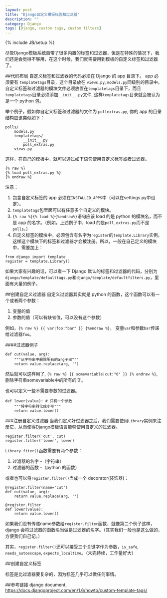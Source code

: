 ```yaml
---
layout: post
title: "Django自定义模板标签和过滤器"
description: ""
category: Django
tags: [Django, custom tags, custom filters]
---
```

{% include JB/setup %}

尽管Django模板系统自带了很多内置的标签和过滤器，但是在特殊的情况下，我们还是会觉得不够用，在这个时候，我们就需要用到模板的自定义标签和过滤器了。

##代码布局
自定义标签和过滤器的代码必须在 Django 的 app 目录下。 app 必须要有 `templatetags`目录，这个目录放在 `views.py`, `models.py`同级别的目录中。自定义标签和过滤器的模块文件必须放置在`templatetags`目录下，而且`templatetags`目录必须添加`__init__.py`文件, 这样`templatetags`目录就会被认为是一个 python 包。

举个例子，假如你自定义标签和过滤器的文件为 `pollextras.py`, 你的 app 的目录结构应该类似如下：

~~~
polls/
    models.py
    templatetags/
        __init__.py
        poll_extras.py
    views.py
~~~
这样，在自己的模板中，就可以通过如下语句使用自定义标签或者过滤器。

~~~
{% raw %}
{% load poll_extras.py %}
{% endraw %}
~~~

注意：

1. 包含自定义标签的 app 必须在`INSTALLED_APPS`中（可以在settings.py中设定）。
2. `templatetags`包里面可以有任意多个自定义的模块。
3. `{% raw %}{% load %}{%endraw%}`语句应该 load 的是 python 的模块名，而不是 app 的名字。（例如，上述例子中，load 的是`poll_extras.py`而不是`polls`。）
4. 自定义标签的模块中，必须包含有名字为`register`的`template.Library`实例，这样这个模块下的标签和过滤器才会被注册。所以，一般在自己定义的模块中，需要加上：

~~~
from django import template
register = template.Library()
~~~

如果大家有兴趣的话，可以看一下 Django 默认的标签和过滤器的代码，分别为`django/template/defaulttags.py`和`django/template/defaultfilters.py`，里面有大量的例子。

##创建自定义过滤器
自定义过滤器其实就是 python 的函数，这个函数可以有一个或者两个参数：

1. 变量的值
2. 参数的值（可以有缺省值，可以没有这个参数）

例如，`{% raw %} {{ var|foo:"bar" }} {%endraw %}`， 变量`var`和参数`bar`传递给过滤器`foo`。

####过滤器例子

~~~
def cut(value, arg):
    """从字符串中删除所有的arg子串"""
    return value.replace(arg, '')
~~~

然后就可以这样用了, `{% raw %} {{ somevariable|cut:"0" }} {% endraw %}`, 删除字符串somevariable中的所有的‘0’。

也可以定义一些不需要参数的过滤器。

~~~
def lower(value): # 只有一个参数
    """将字符串转化成小写"""
    return value.lower()
~~~

###注册自定义过滤器
当我们定义好过滤器之后，我们需要使用`Library`实例来注册它，从而使得Django模板语言能够使用自定义的过滤器。

~~~
register.filter('cut', cut)
register.filter('lower', lower)
~~~
`Library.fiter()`函数需要有两个参数：

1. 过滤器的名字 -（字符串）
2. 过滤器的函数 -（python 的函数）

或者也可以将`register.filter()`当成一个 decorator(装饰器)：

~~~
@register.filter(name='cut')
def cut(value, arg):
    return value.replace(arg, '')

@register.filter
def lower(value):
    return value.lower()
~~~

如果我们没有传递name参数给`register.filter`函数，就像第二个例子这样，django 会将过滤器的函数名当做是过滤器的名字。（其实我们一般也是这么做的，方便我们自己记。）

其实，`register.filter()`还可以接受三个关键字作为参数，`is_safe`, `needs_autoescape`, `expects_localtime`。（未完待续，工作量好大）



##创建自定义标签

标签是比过滤器要复杂的，因为标签几乎可以做任何事情。

##参考链接
django document, https://docs.djangoproject.com/en/1.6/howto/custom-template-tags/
